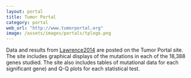 ```yaml
---
layout: portal
title: Tumor Portal
category: portal
web_url: "http://www.tumorportal.org"
image: /assets/images/portals/tplogo.png
---
```


Data and results from [Lawrence2014] are posted on the Tumor Portal site. The site includes graphical displays of the mutations in each of the 18,388 genes studied. The site also includes tables of mutational data for each significant gene) and Q-Q plots for each statistical test.  

[Lawrence2014]: /papers/paper/mutsig2cv
